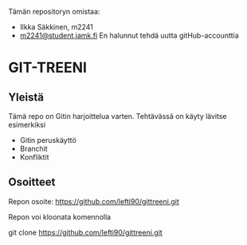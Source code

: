 Tämän repositoryn omistaa:
* Ilkka Säkkinen, m2241
* m2241@student.jamk.fi
En halunnut tehdä uutta gitHub-accounttia

# GIT-TREENI

## Yleistä

Tämä repo on Gitin harjoittelua varten. Tehtävässä on käyty lävitse esimerkiksi

* Gitin peruskäyttö
* Branchit
* Konfliktit

## Osoitteet

Repon osoite: https://github.com/lefti90/gittreeni.git

Repon voi kloonata komennolla

git clone https://github.com/lefti90/gittreeni.git

